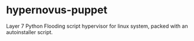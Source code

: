 # hypernovus-puppet
Layer 7 Python Flooding script hypervisor for linux system, packed with an autoinstaller script.

